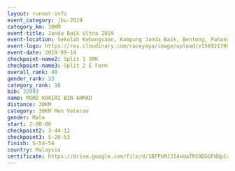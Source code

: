 ```yaml
---
layout: runner-info 
event_category: jbu-2019 
category_km: 30KM 
event-title: Janda Baik Ultra 2019 
event-location: Sekolah Kebangsaan, Kampung Janda Baik, Bentong, Pahang, Malaysia 
event-logo: https://res.cloudinary.com/raceyaya/image/upload/v1569217009/logo/janda-baik_vch1pc.jpg 
event-date: 2019-09-14 
checkpoint-name2: Split 1 SMK 
checkpoint-name3: Split 2 E Farm 
overall_rank: 40
gender_rank: 33
category_rank: 10
bib: 32093
name: MOHD KHAIRI BIN AHMAD
distance: 30KM
category: 30KM Men Veteran
gender: Male
start: 2-00-00
checkpoint2: 3-44-12
checkpoint3: 5-26-53
finish: 5-54-54
country: Malaysia
certificate: https://drive.google.com/file/d/1BFPoMJJI4xUaTRS9DGGPdOpCaV07okEb/view?usp=sharing
---
```

